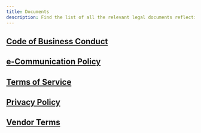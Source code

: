 ```yaml
---
title: Documents
description: Find the list of all the relevant legal documents reflecting how we work
---
```


## [Code of Business Conduct](/docs/legal-code-of-conduct/)

## [e-Communication Policy](/docs/legal-ecommunications-policy/)

## [Terms of Service](/docs/legal-terms-of-service/)

## [Privacy Policy](/docs/legal-privacy-policy/)

## [Vendor Terms](/docs/legal-vendor-terms/)


